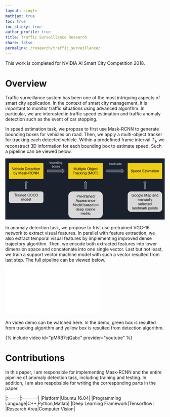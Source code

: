 ```yaml
---
layout: single
mathjax: true
toc: true
toc_sticky: true
author_profile: true
title: Traffic Surveillance Research
share: false
permalink: /research/traffic_surveillance/
---
```


This work is completed for NVIDIA AI Smart City Competition 2018. 

# Overview

Traffic surveillance system has been one of the most intriguing aspects of smart city application. In the context of smart city management, it is important to monitor traffic situations using advanced algorithm. In particular, we are interested in traffic speed estimation and traffic anomaly detection such as the event of car stopping. 

In speed estimation task, we propose to first use Mask-RCNN to generate bounding boxes for vehicles on road. Then, we apply a multi-object tracker for tracking each detected vehicle. Within a predefined frame interval $T_1$, we reconstruct 3D information for each bounding box to estimate speed. Such a pipeline can be viewed below.

![Pipeline](/_research/images/traffic_surveillance_1.png)

In anomaly detection task, we propose to frist use pretrained VGG-16 network to extract visual features. In parallel with feature extraction, we also extract temporal visual features by implementing improved dense trajectory algorithm. Then, we encode both extracted features into lower dimension space and concatenate into one single vector. Last but not least, we train a support vector machine model with such a vector resulted from last step. The full pipeline can be viewed below. 

![Pipeline](/_research/images/traffic_surveillance_2.pdf)

An video demo can be watched here. In the demo, green box is resulted from tracking algorithm and yellow box is resulted from detection algorithm. 

{% include video id="pMRB7cjQabc" provider="youtube" %}

# Contributions

In this paper, I am responsible for implementing Mask-RCNN and the entire pipeline of anomaly detection task, including training and testing. In addition, I am also respobsible for writing the corresponding parts in the paper. 

|:-----:|:-------:|
|Platform|Ubuntu 16.04|
|Programming Language|C++,Python,Matlab|
|Deep Learning Framework|Tensorflow|
|Research Area|Computer Vision|
